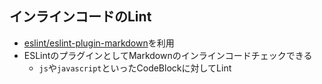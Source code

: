 ## インラインコードのLint

-   [eslint/eslint-plugin-markdown](https://github.com/eslint/eslint-plugin-markdown "eslint/eslint-plugin-markdown")を利用
-   ESLintのプラグインとしてMarkdownのインラインコードチェックできる
    -   `js`や`javascript`といったCodeBlockに対してLint
